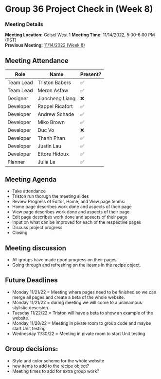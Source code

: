 # Group 36 Project Check in (Week 8)
### Meeting Details
**Meeting Location:** Geisel West 1
**Meeting Time:** 11/14/2022, 5:00-6:00 PM (PST)  
**Previous Meeting:** [11/14/2022 (Week 8)](https://github.com/cse110-sp21-group36/cse110-sp21-group36/blob/main/admin/meetings/111422-Week8.md)


## Meeting Attendance
| Role | Name | Present? |
| --- | --- | --- |
| Team Lead | Triston Babers |✅|
| Team Lead | Meron Asfaw |✅|
| Designer | Jiancheng Liang |❌|
| Developer | Rappel Ricafort |✅|
| Developer | Andrew Schade |✅|
| Developer | Miko Brown |✅|
| Developer | Duc Vo |❌|
| Developer | Thanh Phan |✅|
| Developer | Justin Lau |✅|
| Developer | Ettore Hidoux |✅|
| Planner | Julia Le |✅|

## Meeting Agenda
- Take attendance
- Triston run thorugh the meeting slides
- Review Progress of Editor, Home, and View page teams:
- Home page describes work done and aspects of their page
- View page describes work done and aspects of their page
- Edit page describes work done and apsects of their page
- Input on what can be improved for each of the respective pages
- Discuss project progress
- Closing

## Meeting discussion
- All groups have made good progress on their pages.
- Going through and refreshing on the iteams in the recipe object.

## Future Deadlines
- Monday 11/21/22 = Meeting where pages need to be finished so we can merge all pages and create a beta of the whole website.
- Monday 11/21/22 = during meeting we will come to a unanamous stylistic descision.
- Tuesday 11/22/22 = Triston will have a beta to show an example of the website.
- Monday 11/28/22 = Meeting in pivate room to group code and maybe start Unit testing
- Wednesday 11/30/22 = Meeting in pivate room to start Unit testing

## Group decisions:
 - Style and color scheme for the whole website
 - new items to add to the recipe object?
 - Meeting times to add for extra group work?
 

